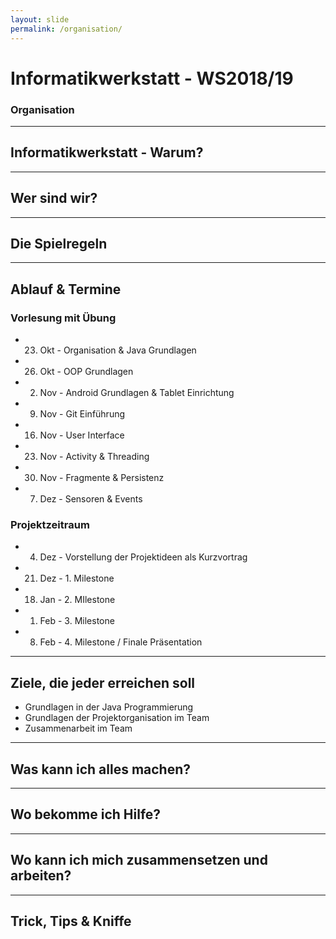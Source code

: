 ```yaml
---
layout: slide
permalink: /organisation/
---
```


# Informatikwerkstatt - WS2018/19
### Organisation

---

## Informatikwerkstatt - Warum?

---

## Wer sind wir?

---

## Die Spielregeln

---

## Ablauf & Termine

### Vorlesung mit Übung

* 23. Okt - Organisation & Java Grundlagen
* 26. Okt - OOP Grundlagen
* 02. Nov - Android Grundlagen & Tablet Einrichtung
* 09. Nov - Git Einführung
* 16. Nov - User Interface
* 23. Nov - Activity & Threading
* 30. Nov - Fragmente & Persistenz
* 07. Dez - Sensoren & Events

### Projektzeitraum

* 04. Dez - Vorstellung der Projektideen als Kurzvortrag
* 21. Dez - 1. Milestone
* 18. Jan - 2. MIlestone
* 01. Feb - 3. Milestone
* 08. Feb - 4. Milestone / Finale Präsentation

---

## Ziele, die jeder erreichen soll

* Grundlagen in der Java Programmierung
* Grundlagen der Projektorganisation im Team
* Zusammenarbeit im Team

---

## Was kann ich alles machen?

---

## Wo bekomme ich Hilfe?

---

## Wo kann ich mich zusammensetzen und arbeiten?

---

## Trick, Tips & Kniffe
